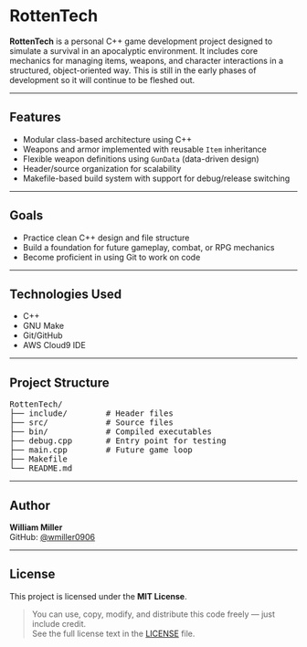 # RottenTech

**RottenTech** is a personal C++ game development project designed to simulate a survival in an apocalyptic environment. It includes core mechanics for managing items, weapons, and character interactions in a structured, object-oriented way.
This is still in the early phases of development so it will continue to be fleshed out.

---

## Features

- Modular class-based architecture using C++
- Weapons and armor implemented with reusable `Item` inheritance
- Flexible weapon definitions using `GunData` (data-driven design)
- Header/source organization for scalability
- Makefile-based build system with support for debug/release switching

---

## Goals

- Practice clean C++ design and file structure
- Build a foundation for future gameplay, combat, or RPG mechanics
- Become proficient in using Git to work on code

---

## Technologies Used

- C++
- GNU Make
- Git/GitHub
- AWS Cloud9 IDE

---

## Project Structure

<pre>
RottenTech/
├── include/        # Header files
├── src/            # Source files
├── bin/            # Compiled executables
├── debug.cpp       # Entry point for testing
├── main.cpp        # Future game loop
├── Makefile
└── README.md
</pre>

---

## Author

**William Miller**  
GitHub: [@wmiller0906](https://github.com/wmiller0906)

---

## License

This project is licensed under the **MIT License**.

> You can use, copy, modify, and distribute this code freely — just include credit.  
> See the full license text in the [LICENSE](LICENSE) file.
